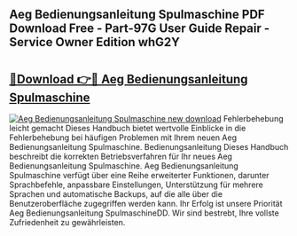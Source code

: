## Aeg Bedienungsanleitung Spulmaschine PDF Download Free - Part-97G User Guide Repair - Service Owner Edition whG2Y

# <h2><a href="http://df3z368.blite.top/?on=Aeg+Bedienungsanleitung+Spulmaschine">🔗Download 👉🔴 Aeg Bedienungsanleitung Spulmaschine</a></h2>

[![Aeg Bedienungsanleitung Spulmaschine new download](https://i.imgur.com/lujVjoI.png)](http://df3z368.blite.top/?on=Aeg+Bedienungsanleitung+Spulmaschine)
Fehlerbehebung leicht gemacht Dieses Handbuch bietet wertvolle Einblicke in die Fehlerbehebung bei häufigen Problemen mit Ihrem neuen Aeg Bedienungsanleitung Spulmaschine. Bedienungsanleitung Dieses Handbuch beschreibt die korrekten Betriebsverfahren für Ihr neues Aeg Bedienungsanleitung Spulmaschine. Aeg Bedienungsanleitung Spulmaschine verfügt über eine Reihe erweiterter Funktionen, darunter Sprachbefehle, anpassbare Einstellungen, Unterstützung für mehrere Sprachen und automatische Backups, auf die alle über die Benutzeroberfläche zugegriffen werden kann. Ihr Erfolg ist unsere Priorität Aeg Bedienungsanleitung SpulmaschineDD. Wir sind bestrebt, Ihre vollste Zufriedenheit zu gewährleisten.
